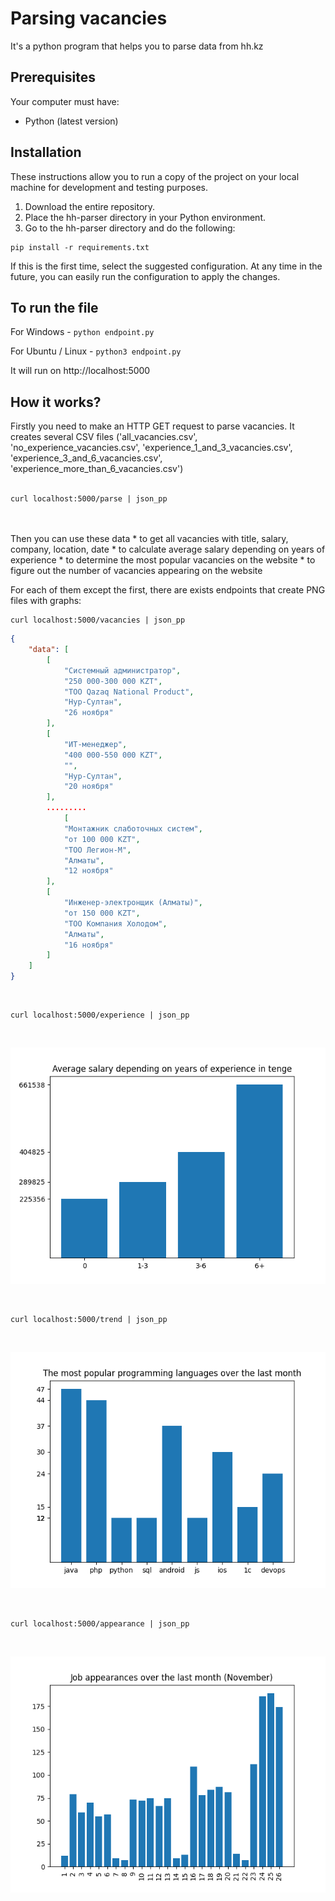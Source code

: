 # Parsing vacancies
It's a python program that helps you to parse data from hh.kz

## Prerequisites

Your computer must have:
* Python (latest version)

## Installation

These instructions allow you to run a copy of the project on your local machine for development and testing purposes.

1. Download the entire repository.
2. Place the hh-parser directory in your Python environment.
3. Go to the hh-parser directory and do the following:
```console
pip install -r requirements.txt
```

If this is the first time, select the suggested configuration.
At any time in the future, you can easily run the configuration to apply the changes.

## To run the file

For Windows - `python endpoint.py`

For Ubuntu / Linux - `python3 endpoint.py`

It will run on http://localhost:5000

## How it works?

Firstly you need to make an HTTP GET request to parse vacancies. It creates several CSV files ('all_vacancies.csv', 'no_experience_vacancies.csv', 'experience_1_and_3_vacancies.csv', 'experience_3_and_6_vacancies.csv', 'experience_more_than_6_vacancies.csv')
<br/>
<br/>
```console
curl localhost:5000/parse | json_pp
```
<br/>

<br/>
Then you can use these data
* to get all vacancies with title, salary, company, location, date
* to calculate average salary depending on years of experience
* to determine the most popular vacancies on the website
* to figure out the number of vacancies appearing on the website

For each of them except the first, there are exists endpoints that create PNG files with graphs:
```console
curl localhost:5000/vacancies | json_pp
```
```json
{
    "data": [
        [
            "Системный администратор",
            "250 000-300 000 KZT",
            "ТОО Qazaq National Product",
            "Нур-Султан",
            "26 ноября"
        ],
        [
            "ИТ-менеджер",
            "400 000-550 000 KZT",
            "",
            "Нур-Султан",
            "20 ноября"
        ],
        .........
            [
            "Монтажник слаботочных систем",
            "от 100 000 KZT",
            "ТОО Легион-М",
            "Алматы",
            "12 ноября"
        ],
        [
            "Инженер-электронщик (Алматы)",
            "от 150 000 KZT",
            "ТОО Компания Холодом",
            "Алматы",
            "16 ноября"
        ]
    ]
}
```

<br/>

```console
curl localhost:5000/experience | json_pp
```
<br/>

![alt text](files/experience.png)

<br/>

```console
curl localhost:5000/trend | json_pp
```

<br/>

![alt text](files/trends.png)

<br/>

```console
curl localhost:5000/appearance | json_pp
```
<br/>

![alt text](files/appearance.png)

<br/>
